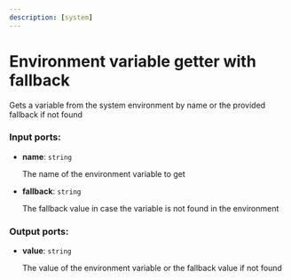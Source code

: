 ```yaml
---
description: [system]
---
```


# Environment variable getter with fallback

Gets a variable from the system environment by name or the provided fallback if not found

### Input ports:

* __name__: `string`

    The name of the environment variable to get


* __fallback__: `string`

    The fallback value in case the variable is not found in the environment

### Output ports:

* __value__: `string`

    The value of the environment variable or the fallback value if not found

